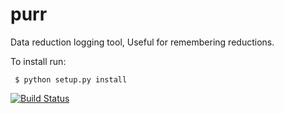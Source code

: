purr
====

Data reduction logging tool, Useful for remembering reductions.


To install run:

```shell
 $ python setup.py install
```


[![Build Status](https://travis-ci.org/ska-sa/purr.svg?branch=master)](https://travis-ci.org/ska-sa/purr)